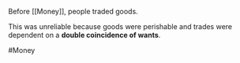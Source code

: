 Before [[Money]], people traded goods.

This was unreliable because goods were perishable and trades were dependent on a **double coincidence of wants**.

#Money 